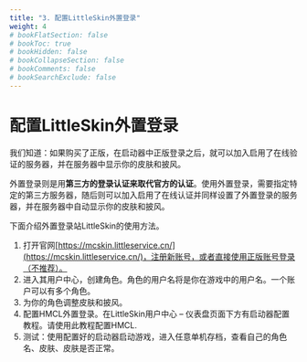 ```yaml
---
title: "3. 配置LittleSkin外置登录"
weight: 4
# bookFlatSection: false
# bookToc: true
# bookHidden: false
# bookCollapseSection: false
# bookComments: false
# bookSearchExclude: false
---
```


# 配置LittleSkin外置登录

我们知道：如果购买了正版，在启动器中正版登录之后，就可以加入启用了在线验证的服务器，并在服务器中显示你的皮肤和披风。

外置登录则是用**第三方的登录认证来取代官方的认证**。使用外置登录，需要指定特定的第三方服务器，随后则可以加入启用了在线认证并同样设置了外置登录的服务器，并在服务器中自动显示你的皮肤和披风。

下面介绍外置登录站LittleSkin的使用方法。

1. 打开官网[https://mcskin.littleservice.cn/](https://mcskin.littleservice.cn/)，注册新账号，或者直接使用正版账号登录（不推荐）。
2. 进入其用户中心，创建角色。角色的用户名将是你在游戏中的用户名。一个账户可以有多个角色。
3. 为你的角色调整皮肤和披风。
4. 配置HMCL外置登录。在LittleSkin用户中心 – 仪表盘页面下方有启动器配置教程。请使用此教程配置HMCL.
5. 测试：使用配置好的启动器启动游戏，进入任意单机存档，查看自己的角色名、皮肤、皮肤是否正常。

